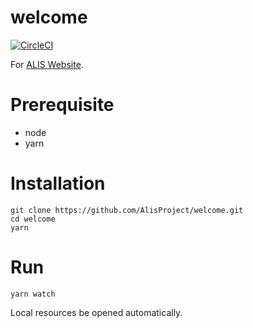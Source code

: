 # welcome
[![CircleCI](https://circleci.com/gh/AlisProject/welcome.svg?style=svg)](https://circleci.com/gh/AlisProject/welcome)

For [ALIS Website](https://alismedia.jp).

# Prerequisite 
- node
- yarn

# Installation

    git clone https://github.com/AlisProject/welcome.git
    cd welcome
    yarn

# Run

    yarn watch
    
Local resources be opened automatically.
